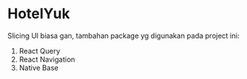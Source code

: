 # HotelYuk

Slicing UI biasa gan,
tambahan package yg digunakan pada project ini:
1. React Query
2. React Navigation
3. Native Base
